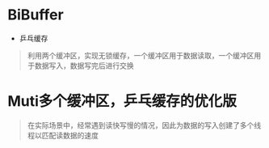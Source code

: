 # BiBuffer
- 乒乓缓存
> 利用两个缓冲区，实现无锁缓存，一个缓冲区用于数据读取，一个缓冲区用于数据写入，数据写完后进行交换
# Muti多个缓冲区，乒乓缓存的优化版
> 在实际场景中，经常遇到读快写慢的情况，因此为数据的写入创建了多个线程以匹配读数据的速度
